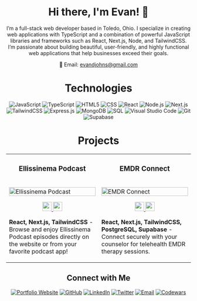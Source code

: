 <div align="center">

# Hi there, I'm Evan! 👋

I’m a full-stack web developer based in Toledo, Ohio. I specialize in creating web applications with TypeScript and a combination of powerful JavaScript libraries and frameworks such as React, Next.js, Node, and TailwindCSS. I’m passionate about building beautiful, user-friendly, and highly functional web applications that help businesses exceed their goals.

📧 Email: evandjohns@gmail.com

</div>

<div align="center">

# Technologies

</div>

<div align="center">

![JavaScript](https://img.shields.io/badge/JavaScript-F7DF1E?style=plastic&logo=javascript&logoColor=white)
![TypeScript](https://img.shields.io/badge/TypeScript-007ACC?style=plastic&logo=typescript&logoColor=white)
![HTML5](https://img.shields.io/badge/HTML5-E34F26?style=plastic&logo=html5&logoColor=white)
![CSS](https://img.shields.io/badge/CSS-1572B6?style=plastic&logo=css3&logoColor=white)
![React](https://img.shields.io/badge/React-61DAFB?style=plastic&logo=react&logoColor=white)
![Node.js](https://img.shields.io/badge/Node.js-339933?style=plastic&logo=node.js&logoColor=white)
![Next.js](https://img.shields.io/badge/Next.js-000000?style=plastic&logo=next.js&logoColor=white)  
![TailwindCSS](https://img.shields.io/badge/TailwindCSS-38B2AC?style=plastic&logo=tailwind-css&logoColor=white)
![Express.js](https://img.shields.io/badge/Express.js-000000?style=plastic&logo=express&logoColor=white)
![MongoDB](https://img.shields.io/badge/MongoDB-47A248?style=plastic&logo=mongodb&logoColor=white)
![SQL](https://img.shields.io/badge/SQL-4479A1?style=plastic&logo=mysql&logoColor=white)
![Visual Studio Code](https://img.shields.io/badge/Visual%20Studio%20Code-007ACC?style=plastic&logo=visual-studio-code&logoColor=white)
![Git](https://img.shields.io/badge/Git-F05032?style=plastic&logo=git&logoColor=white)
![Supabase](https://img.shields.io/badge/Supabase-4A90E2?style=plastic&logo=supabase&logoColor=white)

</div>

<div align="center">

# Projects

</div>

<table align="center">
  
  <tr>
    <td width="50%" valign="top">
      <h3 align="center">Ellissinema Podcast</h3>
        <br />
        <a target="_blank" href="https://ellissinema.netlify.app/">
            <img src="images/ellissinema-site.gif" width="100%" alt="Ellissinema Podcast"/>
        </a>
        <br />
        <p align="center">
          <a href="https://github.com/evan-johns/ellissinema" target="_blank">
            <img src="https://img.shields.io/badge/Repo-164C78?style=plastic&logo=github" height=25>
          </a>
          <a href="https://ellissinema.netlify.app/" target="_blank">
            <img src="https://img.shields.io/badge/Website-164C78?style=plastic&logo=link&logoColor=white" height=25>
          </a>
        </p>
        <p><strong>React, Next.js, TailwindCSS</strong> - Browse and enjoy Ellissinema Podcast episodes directly on the website or from your favorite podcast app!</p>
    </td>
    <td width="50%" valign="top">
      <h3 align="center">EMDR Connect</h3>
        <br />
      <a target="_blank" href="#">
            <img src="./images/emdrconnect.gif" width="100%"  alt="EMDR Connect"/>
        </a>
        <br />
        <p align="center">
          <a href="#" target="blank">
            <img src="https://img.shields.io/badge/Repo-164C78?style=plastic&logo=github" height=25>
          </a>
          <a href="#" target="blank">
            <img src="https://img.shields.io/badge/Website-164C78?style=plastic&logo=link&logoColor=white" height=25>
          </a> 
        </p>
        <p><strong>React, Next.js, TailwindCSS, PostgreSQL, Supabase </strong> - Connect securely with your counselor for telehealth EMDR therapy sessions.</p>
    </td>
  </tr>
</table>

<div align="center">

## Connect with Me

</div>

<div align="center">

[![Portfolio Website](https://img.shields.io/badge/Portfolio%20Website-000000?style=plastic&logo=portfolio&logoColor=white)](https://edjcode.netlify.app/)
[![GitHub](https://img.shields.io/badge/GitHub-181717?style=plastic&logo=github&logoColor=white)](https://github.com/evan-johns)
[![LinkedIn](https://img.shields.io/badge/LinkedIn-0077B5?style=plastic&logo=linkedin&logoColor=white)](https://www.linkedin.com/in/your-linkedin)
[![Twitter](https://img.shields.io/badge/Twitter-1DA1F2?style=plastic&logo=twitter&logoColor=white)](https://twitter.com/your-twitter)
[![Email](https://img.shields.io/badge/Email-D14836?style=plastic&logo=gmail&logoColor=white)](mailto:evandjohns@gmail.com)
[![Codewars](https://img.shields.io/badge/Codewars-B1361E?style=plastic&logo=codewars&logoColor=white)](https://codewars.com/users/evan-johns)

</div>



